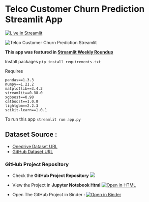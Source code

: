 # Telco Customer Churn Prediction Streamlit App
[![Live in Streamlit](https://static.streamlit.io/badges/streamlit_badge_black_white.svg)](https://share.streamlit.io//ahmedshahriar/Telco-Customer-Churn-Prediction-Streamlit-App/main/app.py)

![Telco Customer Churn Prediction Streamlit](https://user-images.githubusercontent.com/40615350/142819900-60053284-5266-4a66-87a3-cddcb2f0d929.gif "Telco Customer Churn Prediction Streamlit")

**This app was featured in [Streamlit Weekly Roundup](https://discuss.streamlit.io/t/weekly-roundup-streamlit-as-a-powerpoint-google-trends-excel-file-updates-and-more/19045#finance-and-business-9)**

Install packages `pip install requirements.txt`

Requires
```
pandas==1.3.3
numpy~=1.21.2
matplotlib==3.4.3
streamlit==0.88.0
xgboost==0.90
catboost==1.0.0
lightgbm==2.2.3
scikit-learn==1.0.1
```

To run this app `streamlit run app.py`


## Dataset Source :

* [Onedrive Dataset URL](https://azubiafrica-my.sharepoint.com/:x:/r/personal/teachops_azubiafrica_org/Documents/Career%20Accelerator%20Data_Sets/LP2%20Datasets/Telco-churn-last-2000.xlsx?d=w4bfb3536a4a143c98f4f79741606114c&csf=1&web=1&e=2V3Njh)
* [GitHub Dataset URL](https://github.com/Azubi-Africa/Career_Accelerator_LP2-Classifcation/blob/ffc6eab27c88e9b50c0bfd55d683511d7da9c590/LP2_Telco-churn-second-2000.csv)



### GitHub Project Repository 
* Check the **GitHub Project Repository**   [![](https://img.shields.io/badge/Customer%20Churn%20Prediction-GitHub-100000?logo=github&logoColor=white)](https://github.com/mgpacifique/Telco-Customer-Churn-Prediction-Streamlit-App-main)


* View the Project in **Jupyter Notebook Html**   [![Open in HTML](https://img.shields.io/badge/Html-Open%20Notebook-blue?logo=HTML5)](https://github.com/mgpacifique/lap_phase_2_chrun_classification-project/blob/a3d4c7216d42e750f1f1fb77d0320325fdb0249e/dap_phase2_churn_classification_project.ipynb) 

* Open The GitHub Project in Binder : [![Open in Binder](https://mybinder.org/badge_logo.svg)](https://mybinder.org/v2/gh/ahmedshahriar/Customer-Churn-Prediction/main)
